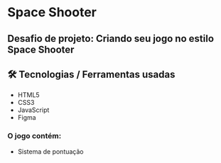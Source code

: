 # Space Shooter
## Desafio de projeto: Criando seu jogo no estilo Space Shooter

## 🛠 Tecnologias / Ferramentas usadas
- HTML5
- CSS3
- JavaScript
- Figma

### O jogo contém:
- Sistema de pontuação
